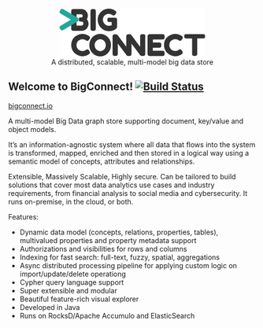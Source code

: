 <p align="center">
  <img src="docs/logo.png"/>
  <br>A distributed, scalable, multi-model big data store<br>
</p>

Welcome to BigConnect! [![Build Status](https://travis-ci.com/bigconnect/bigconnect.svg?branch=master)](https://travis-ci.com/bigconnect/bigconnect)
----------------------
[bigconnect.io](https://bigconnect.io)


A multi-model Big Data graph store supporting document, key/value and object models.

It’s an information-agnostic system where all data that flows into the system is transformed, mapped, enriched and then stored in a logical way using a semantic model of concepts, attributes and relationships. 

Extensible, Massively Scalable, Highly secure. Can be tailored to build solutions that cover most data analytics use cases and industry requirements, from financial analysis to social media and cybersecurity. It runs on-premise, in the cloud, or both.

Features:

* Dynamic data model (concepts, relations, properties, tables), multivalued properties and property metadata support
* Authorizations and visibilities for rows and columns
* Indexing for fast search: full-text, fuzzy, spatial, aggregations
* Async distributed processing pipeline for applying custom logic on import/update/delete operationg
* Cypher query language support
* Super extensible and modular
* Beautiful feature-rich visual explorer
* Developed in Java
* Runs on RocksD/Apache Accumulo and ElasticSearch

